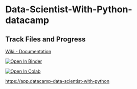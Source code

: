 # Data-Scientist-With-Python-datacamp
## Track Files and Progress

[Wiki - Documentation](https://github.com/HannaAA17/Data-Scientist-With-Python-datacamp/wiki)

[![Open In Binder](https://mybinder.org/badge_logo.svg)](https://mybinder.org/v2/gh/HannaAA17/Data-Scientist-With-Python-datacamp/HEAD?urlpath=tree)

[![Open In Colab](https://colab.research.google.com/assets/colab-badge.svg)](https://colab.research.google.com/github/HannaAA17/Data-Scientist-With-Python-datacamp/blob/main/Data_Camp.ipynb)

https://app.datacamp-data-scientist-with-python
